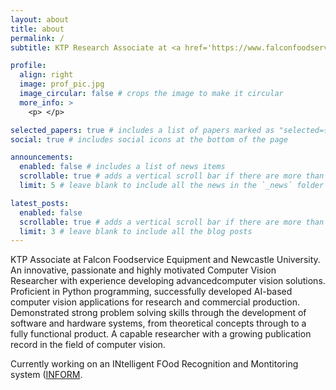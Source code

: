 ```yaml
---
layout: about
title: about
permalink: /
subtitle: KTP Research Associate at <a href='https://www.falconfoodservice.com/'>Falcon Foodservice Equipment</a>/<a href='https://www.ncl.ac.uk/computing/staff/profile/jamesrainey.html'>Newcastle University</a>

profile:
  align: right
  image: prof_pic.jpg
  image_circular: false # crops the image to make it circular
  more_info: >
    <p> </p>

selected_papers: true # includes a list of papers marked as "selected={true}"
social: true # includes social icons at the bottom of the page

announcements:
  enabled: false # includes a list of news items
  scrollable: true # adds a vertical scroll bar if there are more than 3 news items
  limit: 5 # leave blank to include all the news in the `_news` folder

latest_posts:
  enabled: false
  scrollable: true # adds a vertical scroll bar if there are more than 3 new posts items
  limit: 3 # leave blank to include all the blog posts
---
```



KTP Associate at Falcon Foodservice Equipment and Newcastle University.
An innovative, passionate and highly motivated Computer Vision Researcher with experience developing advancedcomputer vision solutions.
Proficient in Python programming, successfully developed AI-based computer vision applications for research and commercial production.
Demonstrated strong problem solving skills through the development of software and hardware systems, from theoretical concepts through to a
fully functional product. A capable researcher with a growing publication record in the field of computer vision.

Currently working on an INtelligent FOod Recognition and Montitoring system ([INFORM](https://jrainey12.github.io/projects/INFORM/).
